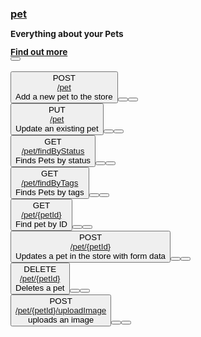 <div class="opblock-tag-section is-open"><h3 class="opblock-tag" id="operations-tag-pet" data-tag="pet" data-is-open="true"><a class="nostyle" href="#/pet"><span>pet</span></a><small><div class="renderedMarkdown"><p>Everything about your Pets</p></div></small><div class="info__externaldocs"><small><a href="http://swagger.io" target="_blank" rel="noopener noreferrer" class="link">Find out more</a></small></div><button aria-expanded="true" class="expand-operation" title="Collapse operation"><span class="opblock-summary-link icon icon-chevron-up-light"></span></button></h3><div class="no-margin"> <div class="operation-tag-content"><span><div class="opblock opblock-post" id="operations-pet-addPet"><div class="opblock-summary opblock-summary-post"><button aria-expanded="false" class="opblock-summary-control"><span class="opblock-summary-method">POST</span><div class="opblock-summary-path-description-wrapper"><span class="opblock-summary-path" data-path="/pet"><a class="nostyle" href="#/pet/addPet"><span>/pet</span></a></span><div class="opblock-summary-description">Add a new pet to the store</div></div></button><span tooltip="Copy to clipboard" placement="top"><span class="opblock-summary-link icon icon-clipboard-list-light"></span></span><button class="authorization__btn" aria-label="authorization button unlocked"><span tooltip="Authorize this operation" placement="top"><span class="opblock-summary-link icon icon-unlock-alt-light"></span></span></button><span><span tooltip="View in Editor" placement="top"><span class="opblock-summary-link icon icon-arrow-left"></span></span></span><span aria-label="Show Explore tooltip on SwaggerUI page" class="opblock-summary-link text-xl icon icon-explore-tryitout-icon" data-explore-button-enabled="false"></span><button aria-label="post &ZeroWidthSpace;/pet" class="opblock-control-arrow" aria-expanded="false" tabindex="-1"><span class="opblock-summary-link icon icon-chevron-down-light"></span></button></div><noscript></noscript></div></span><span><div class="opblock opblock-put" id="operations-pet-updatePet"><div class="opblock-summary opblock-summary-put"><button aria-expanded="false" class="opblock-summary-control"><span class="opblock-summary-method">PUT</span><div class="opblock-summary-path-description-wrapper"><span class="opblock-summary-path" data-path="/pet"><a class="nostyle" href="#/pet/updatePet"><span>/pet</span></a></span><div class="opblock-summary-description">Update an existing pet</div></div></button><span tooltip="Copy to clipboard" placement="top"><span class="opblock-summary-link icon icon-clipboard-list-light"></span></span><button class="authorization__btn" aria-label="authorization button unlocked"><span tooltip="Authorize this operation" placement="top"><span class="opblock-summary-link icon icon-unlock-alt-light"></span></span></button><span><span tooltip="View in Editor" placement="top"><span class="opblock-summary-link icon icon-arrow-left"></span></span></span><span aria-label="Show Explore tooltip on SwaggerUI page" class="opblock-summary-link text-xl icon icon-explore-tryitout-icon" data-explore-button-enabled="false"></span><button aria-label="put &ZeroWidthSpace;/pet" class="opblock-control-arrow" aria-expanded="false" tabindex="-1"><span class="opblock-summary-link icon icon-chevron-down-light"></span></button></div><noscript></noscript></div></span><span><div class="opblock opblock-get" id="operations-pet-findPetsByStatus"><div class="opblock-summary opblock-summary-get"><button aria-expanded="false" class="opblock-summary-control"><span class="opblock-summary-method">GET</span><div class="opblock-summary-path-description-wrapper"><span class="opblock-summary-path" data-path="/pet/findByStatus"><a class="nostyle" href="#/pet/findPetsByStatus"><span>/pet<wbr>/findByStatus</span></a></span><div class="opblock-summary-description">Finds Pets by status</div></div></button><span tooltip="Copy to clipboard" placement="top"><span class="opblock-summary-link icon icon-clipboard-list-light"></span></span><button class="authorization__btn" aria-label="authorization button unlocked"><span tooltip="Authorize this operation" placement="top"><span class="opblock-summary-link icon icon-unlock-alt-light"></span></span></button><span><span tooltip="View in Editor" placement="top"><span class="opblock-summary-link icon icon-arrow-left"></span></span></span><span aria-label="Show Explore tooltip on SwaggerUI page" class="opblock-summary-link text-xl icon icon-explore-tryitout-icon" data-explore-button-enabled="false"></span><button aria-label="get &ZeroWidthSpace;/pet&ZeroWidthSpace;/findByStatus" class="opblock-control-arrow" aria-expanded="false" tabindex="-1"><span class="opblock-summary-link icon icon-chevron-down-light"></span></button></div><noscript></noscript></div></span><span><div class="opblock opblock-deprecated" id="operations-pet-findPetsByTags"><div class="opblock-summary opblock-summary-get"><button aria-expanded="false" class="opblock-summary-control"><span class="opblock-summary-method">GET</span><div class="opblock-summary-path-description-wrapper"><span class="opblock-summary-path__deprecated" data-path="/pet/findByTags"><a class="nostyle" href="#/pet/findPetsByTags"><span>/pet<wbr>/findByTags</span></a></span><div class="opblock-summary-description">Finds Pets by tags</div></div></button><span tooltip="Copy to clipboard" placement="top"><span class="opblock-summary-link icon icon-clipboard-list-light"></span></span><button class="authorization__btn" aria-label="authorization button unlocked"><span tooltip="Authorize this operation" placement="top"><span class="opblock-summary-link icon icon-unlock-alt-light"></span></span></button><span><span tooltip="View in Editor" placement="top"><span class="opblock-summary-link icon icon-arrow-left"></span></span></span><span aria-label="Show Explore tooltip on SwaggerUI page" class="opblock-summary-link text-xl icon icon-explore-tryitout-icon" data-explore-button-enabled="false"></span><button aria-label="get &ZeroWidthSpace;/pet&ZeroWidthSpace;/findByTags" class="opblock-control-arrow" aria-expanded="false" tabindex="-1"><span class="opblock-summary-link icon icon-chevron-down-light"></span></button></div><noscript></noscript></div></span><span><div class="opblock opblock-get" id="operations-pet-getPetById"><div class="opblock-summary opblock-summary-get"><button aria-expanded="false" class="opblock-summary-control"><span class="opblock-summary-method">GET</span><div class="opblock-summary-path-description-wrapper"><span class="opblock-summary-path" data-path="/pet/{petId}"><a class="nostyle" href="#/pet/getPetById"><span>/pet<wbr>/{petId}</span></a></span><div class="opblock-summary-description">Find pet by ID</div></div></button><span tooltip="Copy to clipboard" placement="top"><span class="opblock-summary-link icon icon-clipboard-list-light"></span></span><button class="authorization__btn" aria-label="authorization button unlocked"><span tooltip="Authorize this operation" placement="top"><span class="opblock-summary-link icon icon-unlock-alt-light"></span></span></button><span><span tooltip="View in Editor" placement="top"><span class="opblock-summary-link icon icon-arrow-left"></span></span></span><span aria-label="Show Explore tooltip on SwaggerUI page" class="opblock-summary-link text-xl icon icon-explore-tryitout-icon" data-explore-button-enabled="false"></span><button aria-label="get &ZeroWidthSpace;/pet&ZeroWidthSpace;/{petId}" class="opblock-control-arrow" aria-expanded="false" tabindex="-1"><span class="opblock-summary-link icon icon-chevron-down-light"></span></button></div><noscript></noscript></div></span><span><div class="opblock opblock-post" id="operations-pet-updatePetWithForm"><div class="opblock-summary opblock-summary-post"><button aria-expanded="false" class="opblock-summary-control"><span class="opblock-summary-method">POST</span><div class="opblock-summary-path-description-wrapper"><span class="opblock-summary-path" data-path="/pet/{petId}"><a class="nostyle" href="#/pet/updatePetWithForm"><span>/pet<wbr>/{petId}</span></a></span><div class="opblock-summary-description">Updates a pet in the store with form data</div></div></button><span tooltip="Copy to clipboard" placement="top"><span class="opblock-summary-link icon icon-clipboard-list-light"></span></span><button class="authorization__btn" aria-label="authorization button unlocked"><span tooltip="Authorize this operation" placement="top"><span class="opblock-summary-link icon icon-unlock-alt-light"></span></span></button><span><span tooltip="View in Editor" placement="top"><span class="opblock-summary-link icon icon-arrow-left"></span></span></span><span aria-label="Show Explore tooltip on SwaggerUI page" class="opblock-summary-link text-xl icon icon-explore-tryitout-icon" data-explore-button-enabled="false"></span><button aria-label="post &ZeroWidthSpace;/pet&ZeroWidthSpace;/{petId}" class="opblock-control-arrow" aria-expanded="false" tabindex="-1"><span class="opblock-summary-link icon icon-chevron-down-light"></span></button></div><noscript></noscript></div></span><span><div class="opblock opblock-delete" id="operations-pet-deletePet"><div class="opblock-summary opblock-summary-delete"><button aria-expanded="false" class="opblock-summary-control"><span class="opblock-summary-method">DELETE</span><div class="opblock-summary-path-description-wrapper"><span class="opblock-summary-path" data-path="/pet/{petId}"><a class="nostyle" href="#/pet/deletePet"><span>/pet<wbr>/{petId}</span></a></span><div class="opblock-summary-description">Deletes a pet</div></div></button><span tooltip="Copy to clipboard" placement="top"><span class="opblock-summary-link icon icon-clipboard-list-light"></span></span><button class="authorization__btn" aria-label="authorization button unlocked"><span tooltip="Authorize this operation" placement="top"><span class="opblock-summary-link icon icon-unlock-alt-light"></span></span></button><span><span tooltip="View in Editor" placement="top"><span class="opblock-summary-link icon icon-arrow-left"></span></span></span><span aria-label="Show Explore tooltip on SwaggerUI page" class="opblock-summary-link text-xl icon icon-explore-tryitout-icon" data-explore-button-enabled="false"></span><button aria-label="delete &ZeroWidthSpace;/pet&ZeroWidthSpace;/{petId}" class="opblock-control-arrow" aria-expanded="false" tabindex="-1"><span class="opblock-summary-link icon icon-chevron-down-light"></span></button></div><noscript></noscript></div></span><span><div class="opblock opblock-post" id="operations-pet-uploadFile"><div class="opblock-summary opblock-summary-post"><button aria-expanded="false" class="opblock-summary-control"><span class="opblock-summary-method">POST</span><div class="opblock-summary-path-description-wrapper"><span class="opblock-summary-path" data-path="/pet/{petId}/uploadImage"><a class="nostyle" href="#/pet/uploadFile"><span>/pet<wbr>/{petId}<wbr>/uploadImage</span></a></span><div class="opblock-summary-description">uploads an image</div></div></button><span tooltip="Copy to clipboard" placement="top"><span class="opblock-summary-link icon icon-clipboard-list-light"></span></span><button class="authorization__btn" aria-label="authorization button unlocked"><span tooltip="Authorize this operation" placement="top"><span class="opblock-summary-link icon icon-unlock-alt-light"></span></span></button><span><span tooltip="View in Editor" placement="top"><span class="opblock-summary-link icon icon-arrow-left"></span></span></span><span aria-label="Show Explore tooltip on SwaggerUI page" class="opblock-summary-link text-xl icon icon-explore-tryitout-icon" data-explore-button-enabled="false"></span><button aria-label="post &ZeroWidthSpace;/pet&ZeroWidthSpace;/{petId}&ZeroWidthSpace;/uploadImage" class="opblock-control-arrow" aria-expanded="false" tabindex="-1"><span class="opblock-summary-link icon icon-chevron-down-light"></span></button></div><noscript></noscript></div></span></div> </div></div>

